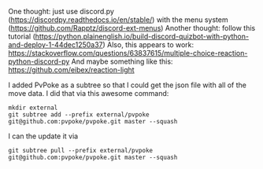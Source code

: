 One thought: just use discord.py (https://discordpy.readthedocs.io/en/stable/) with the menu system (https://github.com/Rapptz/discord-ext-menus)
Another thought: follow this tutorial (https://python.plainenglish.io/build-discord-quizbot-with-python-and-deploy-1-44dec1250a37)
Also, this appears to work: https://stackoverflow.com/questions/63837615/multiple-choice-reaction-python-discord-py
And maybe something like this: https://github.com/eibex/reaction-light


I added PvPoke as a subtree so that I could get the json file with all of the move data. I did that via this awesome command:


```
mkdir external
git subtree add --prefix external/pvpoke git@github.com:pvpoke/pvpoke.git master --squash
```

I can the update it via 
```
git subtree pull --prefix external/pvpoke git@github.com:pvpoke/pvpoke.git master --squash
```
